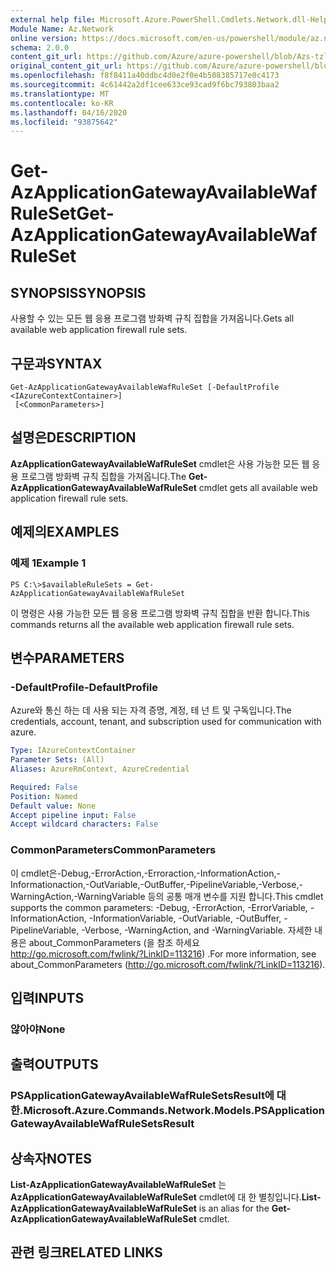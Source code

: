 ```yaml
---
external help file: Microsoft.Azure.PowerShell.Cmdlets.Network.dll-Help.xml
Module Name: Az.Network
online version: https://docs.microsoft.com/en-us/powershell/module/az.network/get-AzApplicationGatewayAvailableWafRuleSet
schema: 2.0.0
content_git_url: https://github.com/Azure/azure-powershell/blob/Azs-tzl/src/Network/Network/help/Get-AzApplicationGatewayAvailableWafRuleSet.md
original_content_git_url: https://github.com/Azure/azure-powershell/blob/Azs-tzl/src/Network/Network/help/Get-AzApplicationGatewayAvailableWafRuleSet.md
ms.openlocfilehash: f8f8411a40ddbc4d0e2f0e4b508385717e0c4173
ms.sourcegitcommit: 4c61442a2df1cee633ce93cad9f6bc793803baa2
ms.translationtype: MT
ms.contentlocale: ko-KR
ms.lasthandoff: 04/16/2020
ms.locfileid: "93875642"
---
```

# <span data-ttu-id="656f1-101">Get-AzApplicationGatewayAvailableWafRuleSet</span><span class="sxs-lookup"><span data-stu-id="656f1-101">Get-AzApplicationGatewayAvailableWafRuleSet</span></span>

## <span data-ttu-id="656f1-102">SYNOPSIS</span><span class="sxs-lookup"><span data-stu-id="656f1-102">SYNOPSIS</span></span>
<span data-ttu-id="656f1-103">사용할 수 있는 모든 웹 응용 프로그램 방화벽 규칙 집합을 가져옵니다.</span><span class="sxs-lookup"><span data-stu-id="656f1-103">Gets all available web application firewall rule sets.</span></span>

## <span data-ttu-id="656f1-104">구문과</span><span class="sxs-lookup"><span data-stu-id="656f1-104">SYNTAX</span></span>

```
Get-AzApplicationGatewayAvailableWafRuleSet [-DefaultProfile <IAzureContextContainer>]
 [<CommonParameters>]
```

## <span data-ttu-id="656f1-105">설명은</span><span class="sxs-lookup"><span data-stu-id="656f1-105">DESCRIPTION</span></span>
<span data-ttu-id="656f1-106">**AzApplicationGatewayAvailableWafRuleSet** cmdlet은 사용 가능한 모든 웹 응용 프로그램 방화벽 규칙 집합을 가져옵니다.</span><span class="sxs-lookup"><span data-stu-id="656f1-106">The **Get-AzApplicationGatewayAvailableWafRuleSet** cmdlet gets all available web application firewall rule sets.</span></span>

## <span data-ttu-id="656f1-107">예제의</span><span class="sxs-lookup"><span data-stu-id="656f1-107">EXAMPLES</span></span>

### <span data-ttu-id="656f1-108">예제 1</span><span class="sxs-lookup"><span data-stu-id="656f1-108">Example 1</span></span>
```
PS C:\>$availableRuleSets = Get-AzApplicationGatewayAvailableWafRuleSet
```

<span data-ttu-id="656f1-109">이 명령은 사용 가능한 모든 웹 응용 프로그램 방화벽 규칙 집합을 반환 합니다.</span><span class="sxs-lookup"><span data-stu-id="656f1-109">This commands returns all the available web application firewall rule sets.</span></span>

## <span data-ttu-id="656f1-110">변수</span><span class="sxs-lookup"><span data-stu-id="656f1-110">PARAMETERS</span></span>

### <span data-ttu-id="656f1-111">-DefaultProfile</span><span class="sxs-lookup"><span data-stu-id="656f1-111">-DefaultProfile</span></span>
<span data-ttu-id="656f1-112">Azure와 통신 하는 데 사용 되는 자격 증명, 계정, 테 넌 트 및 구독입니다.</span><span class="sxs-lookup"><span data-stu-id="656f1-112">The credentials, account, tenant, and subscription used for communication with azure.</span></span>

```yaml
Type: IAzureContextContainer
Parameter Sets: (All)
Aliases: AzureRmContext, AzureCredential

Required: False
Position: Named
Default value: None
Accept pipeline input: False
Accept wildcard characters: False
```

### <span data-ttu-id="656f1-113">CommonParameters</span><span class="sxs-lookup"><span data-stu-id="656f1-113">CommonParameters</span></span>
<span data-ttu-id="656f1-114">이 cmdlet은-Debug,-ErrorAction,-Erroraction,-InformationAction,-Informationaction,-OutVariable,-OutBuffer,-PipelineVariable,-Verbose,-WarningAction,-WarningVariable 등의 공통 매개 변수를 지원 합니다.</span><span class="sxs-lookup"><span data-stu-id="656f1-114">This cmdlet supports the common parameters: -Debug, -ErrorAction, -ErrorVariable, -InformationAction, -InformationVariable, -OutVariable, -OutBuffer, -PipelineVariable, -Verbose, -WarningAction, and -WarningVariable.</span></span> <span data-ttu-id="656f1-115">자세한 내용은 about_CommonParameters (을 참조 하세요 http://go.microsoft.com/fwlink/?LinkID=113216) .</span><span class="sxs-lookup"><span data-stu-id="656f1-115">For more information, see about_CommonParameters (http://go.microsoft.com/fwlink/?LinkID=113216).</span></span>

## <span data-ttu-id="656f1-116">입력</span><span class="sxs-lookup"><span data-stu-id="656f1-116">INPUTS</span></span>

### <span data-ttu-id="656f1-117">않아야</span><span class="sxs-lookup"><span data-stu-id="656f1-117">None</span></span>

## <span data-ttu-id="656f1-118">출력</span><span class="sxs-lookup"><span data-stu-id="656f1-118">OUTPUTS</span></span>

### <span data-ttu-id="656f1-119">PSApplicationGatewayAvailableWafRuleSetsResult에 대 한.</span><span class="sxs-lookup"><span data-stu-id="656f1-119">Microsoft.Azure.Commands.Network.Models.PSApplicationGatewayAvailableWafRuleSetsResult</span></span>

## <span data-ttu-id="656f1-120">상속자</span><span class="sxs-lookup"><span data-stu-id="656f1-120">NOTES</span></span>
<span data-ttu-id="656f1-121">**List-AzApplicationGatewayAvailableWafRuleSet** 는 **AzApplicationGatewayAvailableWafRuleSet** cmdlet에 대 한 별칭입니다.</span><span class="sxs-lookup"><span data-stu-id="656f1-121">**List-AzApplicationGatewayAvailableWafRuleSet** is an alias for the **Get-AzApplicationGatewayAvailableWafRuleSet** cmdlet.</span></span>

## <span data-ttu-id="656f1-122">관련 링크</span><span class="sxs-lookup"><span data-stu-id="656f1-122">RELATED LINKS</span></span>

